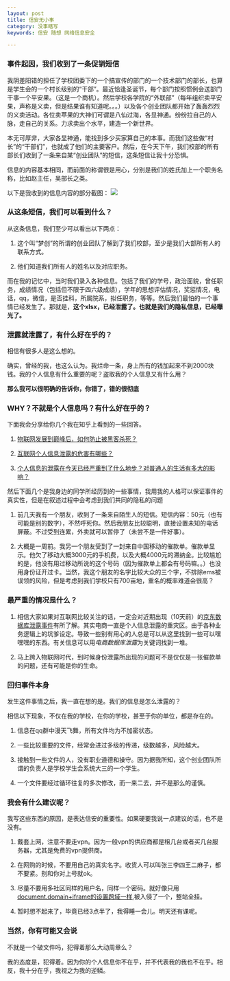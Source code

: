 ```yaml
---
layout: post
title: 信安无小事
category: 没事瞎写
keywords: 信安 随想 网络信息安全

---
```


### 事件起因，我们收到了一条促销短信

我阴差阳错的担任了学校团委下的一个搞宣传的部门的一个技术部门的部长，也算是学生会的一个村长级别的“干部”。最近恰逢圣诞节，每个部门按照惯例会送部门干事一个平安果。（这是一个商机）。然后学校各学院的“外联部”（每年组织卖平安果，声称是义卖，但是结果谁有知道呢。。。）以及各个创业团队都开始了轰轰烈烈的义卖活动。各位卖苹果的大神们可谓是八仙过海，各显神通。纷纷拉自己的人脉，走自己的关系。力求卖出个水平，建造一个新世界。

本无可厚非，大家各显神通，能找到多少买家算自己的本事。而我们这些做“村长”的“干部们”，也就成了他们的主要客户。然后，在今天下午，我们校部的所有部长们收到了一条来自某“创业团队”的短信，这条短信让我十分恐惧。

信息的内容基本相同，而前面的称谓很是用心，分别是我们的姓氏加上一个职务名称，比如赵主任，吴部长之类。

以下是我收到的信息内容的部分截图：
![](http://ohwxyjv7u.bkt.clouddn.com/webwxgetmsgimg.jpg)

### 从这条短信，我们可以看到什么？

从这条信息，我们至少可以看出以下两点：

1. 这个叫“梦创”的所谓的创业团队了解到了我们校部，至少是我们大部所有人的联系方式。

2. 他们知道我们所有人的姓名以及对应职务。

而在我的记忆中，当时我们录入各种信息。包括了我们的学号，政治面貌，曾任职务，成绩情况（包括但不限于四六级成绩），学年的思想评估情况，奖惩情况，电话，qq，微信，是否挂科，所属院系，拟任职务，等等。然后我们最怕的一个事情已经发生了。那就是，**这个xlsx，已经泄露了。也就是我们的隐私信息，已经曝光了。**

### 泄露就泄露了，有什么好在乎的？

相信有很多人是这么想的。

确实，曾经的我，也这么认为。我烂命一条，身上所有的钱加起来不到2000块钱。我的个人信息有什么重要的呢？盗取我的个人信息又有什么用？

**那么我可以很明确的告诉你，你错了，错的很彻底**

### WHY？不就是个人信息吗？有什么好在乎的？

下面我会分享给你几个我在知乎上看到的一些回答。

1. [物联网发展到巅峰后，如何防止被黑客杀死？](https://www.zhihu.com/question/26950831 "一段很幽默风趣的小说")

2. [互联网个人信息泄露的危害有哪些？](https://www.zhihu.com/question/27388644)

3. [个人信息的泄露在今天已经严重到了什么地步？对普通人的生活有多大的影响？](https://www.zhihu.com/question/48804067)

然后下面几个是我身边的同学所经历到的一些事情，我用我的人格可以保证事件的真实性，但是在叙述过程中会考虑到我们共同的隐私的问题

1. 前几天我有一个朋友，收到了一条来自陌生人的短信。短信内容：50元（也有可能是别的数字），不然呼死你。然后我朋友比较聪明，直接设置未知的电话屏蔽。不过受到连累，外卖就可以暂停了（未尝不是一件好事）。

2. 大概是一周前。我另一个朋友受到了一封来自中国移动的催款单。催款单显示。他欠了移动大概3000元的手机费，以及大概4000元的滞纳金。比较尴尬的是，他没有用过移动所说的这个号码（因为催款单上都会有号码嘛。。）也没用身份证开过卡。当然，我这个朋友的名字比较大众的三个字，不排除ems被误领的风险，但是考虑到我们学校只有700亩地，重名的概率难道会很高？

### 最严重的情况是什么？

1. 相信大家如果对互联网比较关注的话，一定会对近期出现（10天前）的[京东数据库泄露事件](http://tech.sina.com.cn/i/2016-12-18/doc-ifxytqax6460222.shtml)有所了解。其实电商一直是个人信息泄露的重灾区。由于各种业务逻辑上的坑爹设定。导致一些别有用心的人总是可以从这里找到一些可以嘿嘿嘿的东西。有关信息可以用*电商数据库泄露*为关键词找到一堆。

2. 马上跨入物联网时代，到时候身份泄露所出现的问题可不是仅仅是一张催款单的问题，还有可能是你的生命。

### 回归事件本身

发生这件事情之后，我一直在想的是。我们的信息是怎么泄露的？

相信以下现象，不仅在我的学校，在你的学校，甚至于你的单位，都是存在的。

1. 信息在qq群中漫天飞舞，所有文件均为不加密状态。

2. 一些比较重要的文件，经常会进过多级的传递，级数越多，风险越大。

3. 接触到一些文件的人，没有职业道德和操守。因为据我所知，这个创业团队所谓的负责人是学校学生会系统大三的一个学生。

4. 一个文件要经过循环往复的多次修改，而一来二去，并不是那么的谨慎。

### 我会有什么建议呢？

我写这些东西的原因，是表达信安的重要性。如果硬要我说一点建议的话，也不是没有。

1. 戴套上网，注意不要走vpn。因为一般vpn的供应商都是租几台或者买几台服务器，尤其是免费的vpn提供商。

2. 在网购的时候，不要用自己的真实名字。收货人可以叫张三李四王二麻子，都不要紧。别和你对上号就ok。

3. 尽量不要用多社区同样的用户名，同样一个密码。就好像只用[document.domain+iframe的设置跨域一样](https://www.cnblogs.com/rainman/archive/2011/02/20/1959325.html),被入侵了一个，整站全挂。

4. 暂时想不起来了，毕竟已经3点半了，我得睡一会儿。明天还有课呢。

### 当然，你有可能又会说

不就是一个破文件吗，犯得着那么大动周章么？

我的态度是，犯得着。因为你的个人信息你不在乎，并不代表我的我也不在乎。相反，我十分在乎，我视之为我的逆鳞。



